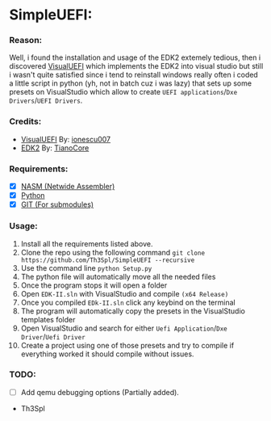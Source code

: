 # SimpleUEFI:

### Reason:
Well, i found the installation and usage of the EDK2 extemely tedious,
then i discovered [VisualUEFI](https://github.com/ionescu007/VisualUefi)
which implements the EDK2 into visual studio but still i wasn't quite satisfied
since i tend to reinstall windows really often i coded a little script in python
(yh, not in batch cuz i was lazy) that sets up some presets on VisualStudio which 
allow to create `UEFI applications`/`Dxe Drivers`/`UEFI Drivers`.

### Credits:
- [VisualUEFI](https://github.com/ionescu007/VisualUefi) By: [ionescu007](https://github.com/ionescu007)
- [EDK2](https://github.com/tianocore/edk2) By: [TianoCore](https://github.com/tianocore)

### Requirements:
- [x] [NASM (Netwide Assembler)](https://www.nasm.us/)
- [x] [Python](https://www.python.org/)
- [x] [GIT (For submodules)](https://git-scm.com/downloads)

### Usage:
1. Install all the requirements listed above.
2. Clone the repo using the following command `git clone https://github.com/Th3Spl/SimpleUEFI --recursive`
3. Use the command line `python Setup.py`
4. The python file will automatically move all the needed files
5. Once the program stops it will open a folder
6. Open `EDK-II.sln` with VisualStudio and compile `(x64 Release)`
7. Once you compiled `EDk-II.sln` click any keybind on the terminal
8. The program will automatically copy the presets in the VisualStudio templates folder
9. Open VisualStudio and search for either `Uefi Application`/`Dxe Driver`/`Uefi Driver`
10. Create a project using one of those presets and try to compile if everything worked it should compile without issues.

### TODO:
- [ ] Add qemu debugging options (Partially added).

- Th3Spl 
